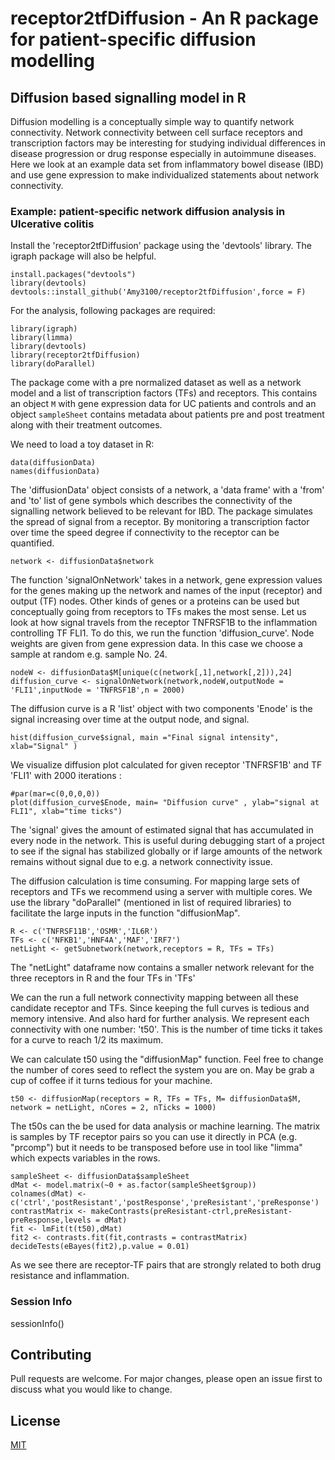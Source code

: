 # receptor2tfDiffusion - An R package for patient-specific diffusion modelling

## Diffusion based signalling model in R

Diffusion modelling is a conceptually simple way to quantify network connectivity. Network connectivity between cell surface receptors and transcription factors may be interesting for studying individual differences in disease progression or drug response especially in autoimmune diseases. Here we look at an example data set from inflammatory bowel disease (IBD) and use gene expression to make individualized statements about network connectivity.

### Example: patient-specific network diffusion analysis in Ulcerative colitis 

Install the 'receptor2tfDiffusion' package using the 'devtools' library. The igraph package will also be helpful.

```
install.packages("devtools")
library(devtools)
devtools::install_github('Amy3100/receptor2tfDiffusion',force = F)
```

For the analysis, following packages are required:

```
library(igraph)
library(limma)
library(devtools)
library(receptor2tfDiffusion)
library(doParallel)
```
The package come with a pre normalized dataset as well as a network model and a list of transcription factors (TFs) and receptors. This contains an object `M` with gene expression data for UC patients and controls and an object `sampleSheet` contains metadata about patients pre and post treatment along with their treatment outcomes.

We need to load a toy dataset in R:

```
data(diffusionData)
names(diffusionData)
```

The 'diffusionData' object consists of a network, a 'data frame' with a 'from' and 'to' list of gene symbols which describes the connectivity of the signalling network believed to be relevant for IBD. The package simulates the spread of signal from a receptor. By monitoring a transcription factor over time the speed degree if connectivity to the receptor can be quantified. 

```
network <- diffusionData$network 
```


The function 'signalOnNetwork' takes in a network, gene expression values for the genes making up the network and names of the input (receptor) and output (TF) nodes. Other kinds of genes or a proteins can be used but conceptually going from receptors to TFs makes the most sense. Let us look at how signal travels from the receptor TNFRSF1B to the inflammation controlling TF FLI1. To do this, we run the function 'diffusion_curve'. Node weights are given from gene expression data. In this case we choose a sample at random e.g. sample No. 24.  

```
nodeW <- diffusionData$M[unique(c(network[,1],network[,2])),24]
diffusion_curve <- signalOnNetwork(network,nodeW,outputNode = 'FLI1',inputNode = 'TNFRSF1B',n = 2000)
```

The diffusion curve is a R 'list' object with two components 'Enode' is the signal increasing over time at the output node, and signal.

```
hist(diffusion_curve$signal, main ="Final signal intensity", xlab="Signal" )
```
We visualize diffusion plot calculated for given receptor 'TNFRSF1B' and TF 'FLI1' with 2000 iterations :

```
#par(mar=c(0,0,0,0))
plot(diffusion_curve$Enode, main= "Diffusion curve" , ylab="signal at FLI1", xlab="time ticks")
```

The 'signal' gives the amount of estimated signal that has accumulated in every node in the network. This is useful during debugging start of a project to see if the signal has stabilized globally or if large amounts of the network remains without signal due to e.g. a network connectivity issue.

The diffusion calculation is time consuming. For mapping large sets of receptors and TFs we recommend using a server with multiple cores. We use the library "doParallel" (mentioned in list of required libraries) to facilitate the large inputs in the function "diffusionMap".

```
R <- c('TNFRSF11B','OSMR','IL6R')
TFs <- c('NFKB1','HNF4A','MAF','IRF7')
netLight <- getSubnetwork(network,receptors = R, TFs = TFs)
```
The "netLight" dataframe now contains a smaller network relevant for the three receptors in R and the four TFs in 'TFs'

We can the run a full network connectivity mapping between all these candidate receptor and TFs. Since keeping the full curves is tedious and memory intensive. And also hard for further analysis. We represent each connectivity with one number: 't50'. This is the number of time ticks it takes for a curve to reach 1/2 its maximum. 

We can calculate t50 using the "diffusionMap" function. Feel free to change the number of cores seed to reflect the system you are on. May be grab a cup of coffee if it turns tedious for your machine. 

```
t50 <- diffusionMap(receptors = R, TFs = TFs, M= diffusionData$M, network = netLight, nCores = 2, nTicks = 1000) 
```
The t50s can the be used for data analysis or machine learning. The matrix is samples by TF receptor pairs so you can use it directly in PCA (e.g. "prcomp") but it needs to be transposed before use in tool like "limma" which expects variables in the rows.

```
sampleSheet <- diffusionData$sampleSheet
dMat <- model.matrix(~0 + as.factor(sampleSheet$group))
colnames(dMat) <- c('ctrl','postResistant','postResponse','preResistant','preResponse')
contrastMatrix <- makeContrasts(preResistant-ctrl,preResistant-preResponse,levels = dMat)
fit <- lmFit(t(t50),dMat)
fit2 <- contrasts.fit(fit,contrasts = contrastMatrix)
decideTests(eBayes(fit2),p.value = 0.01)
```
As we see there are receptor-TF pairs that are strongly related to both drug resistance and inflammation.

### Session Info
sessionInfo()

## Contributing
Pull requests are welcome. For major changes, please open an issue first to discuss what you would like to change.

## License
[MIT](https://choosealicense.com/licenses/mit/)
